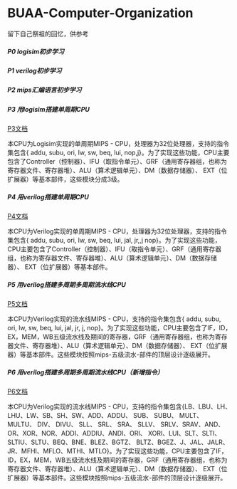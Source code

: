 # BUAA-Computer-Organization
留下自己祭祖的回忆，供参考

##### P0 logisim初步学习

##### P1 verilog初步学习

##### P2 mips汇编语言初步学习

##### P3 用logisim搭建单周期CPU

[P3文档](P3/CPU设计文档.pdf)

本CPU为Logisim实现的单周期MIPS - CPU，处理器为32位处理器，支持的指令集包含{ addu, subu, ori, lw, sw, beq, lui, nop,j}。为了实现这些功能，CPU主要包含了Controller（控制器）、IFU（取指令单元）、GRF（通用寄存器组，也称为寄存器文件、寄存器堆）、ALU（算术逻辑单元）、DM（数据存储器）、 EXT（位扩展器）等基本部件，这些模块分成3级。

##### P4 用verilog搭建单周期CPU

[P4文档](P4/CPU设计文档.pdf)

本CPU为Verilog实现的单周期MIPS - CPU，处理器为32位处理器，支持的指令集包含{ addu, subu, ori, lw, sw, beq, lui, jal, jr,,j nop}。为了实现这些功能，CPU主要包含了Controller（控制器）、IFU（取指令单元）、GRF（通用寄存器组，也称为寄存器文件、寄存器堆）、ALU（算术逻辑单元）、DM（数据存储器）、 EXT（位扩展器）等基本部件。

##### P5 用verilog搭建多周期多周期流水线CPU

[P5文档](P5/P5-Verilog流水线实验报告.md)

本CPU为Verilog实现的流水线MIPS - CPU，支持的指令集包含{ addu, subu, ori, lw, sw, beq, lui, jal, jr, j, nop}。为了实现这些功能，CPU主要包含了IF，ID，EX，MEM，WB五级流水线及期间的寄存器，GRF（通用寄存器组，也称为寄存器文件、寄存器堆）、ALU（算术逻辑单元）、DM（数据存储器）、 EXT（位扩展器）等基本部件。这些模块按照mips-五级流水-部件的顶层设计逐级展开。

##### P6 用verilog搭建多周期多周期流水线CPU（新增指令）

[P6文档](P6/P6-Verilog流水线实验报告.md)

本CPU为Verilog实现的流水线MIPS - CPU，支持的指令集包含{LB、LBU、LH、LHU、LW、SB、SH、SW、ADD、ADDU、
SUB、 SUBU、 MULT、 MULTU、 DIV、 DIVU、 SLL、 SRL、 SRA、 SLLV、
SRLV、SRAV、AND、OR、XOR、NOR、ADDI、ADDIU、ANDI、ORI、
XORI、LUI、SLT、SLTI、SLTIU、SLTU、BEQ、BNE、BLEZ、BGTZ、
BLTZ、BGEZ、J、JAL、JALR、JR、MFHI、MFLO、MTHI、MTLO}。为了实现这些功能，CPU主要包含了IF，ID，EX，MEM，WB五级流水线及期间的寄存器，GRF（通用寄存器组，也称为寄存器文件、寄存器堆）、ALU（算术逻辑单元）、DM（数据存储器）、 EXT（位扩展器）等基本部件。这些模块按照mips-五级流水-部件的顶层设计逐级展开。

